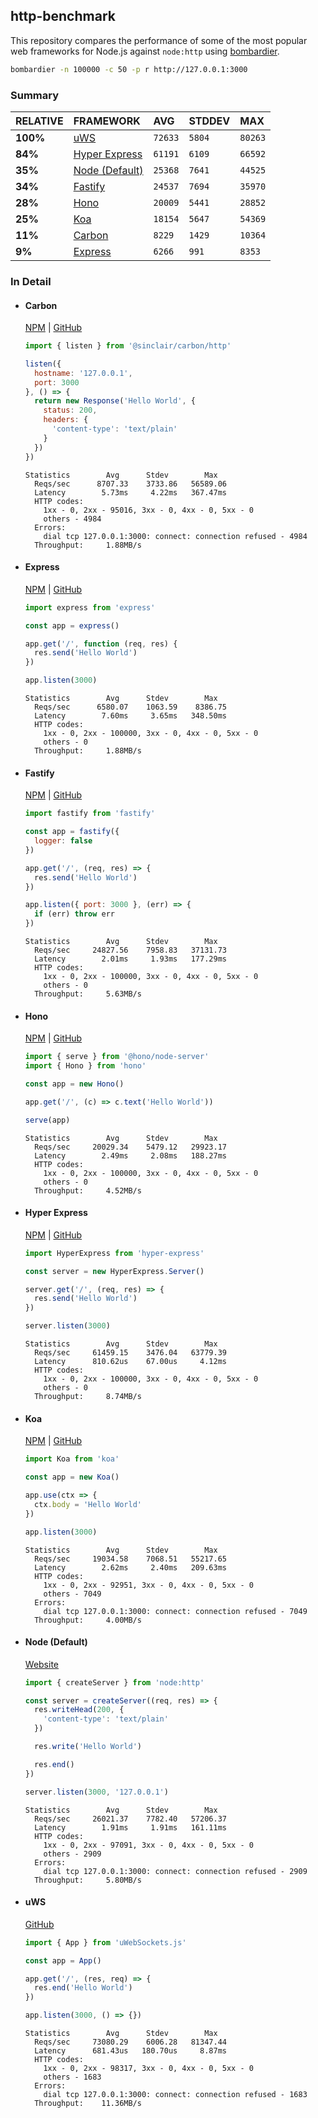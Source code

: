 ## http-benchmark

This repository compares the performance of some of the most popular web frameworks for Node.js against `node:http` using [bombardier](https://github.com/codesenberg/bombardier).

```bash
bombardier -n 100000 -c 50 -p r http://127.0.0.1:3000
```

### Summary

| RELATIVE | FRAMEWORK | AVG | STDDEV | MAX |
| :--- | :--- | :--- | :--- | :--- |
| **100%** | [uWS](#uws) | `72633` | `5804` | `80263` |
| **84%** | [Hyper Express](#hyper-express) | `61191` | `6109` | `66592` |
| **35%** | [Node (Default)](#node-default) | `25368` | `7641` | `44525` |
| **34%** | [Fastify](#fastify) | `24537` | `7694` | `35970` |
| **28%** | [Hono](#hono) | `20009` | `5441` | `28852` |
| **25%** | [Koa](#koa) | `18154` | `5647` | `54369` |
| **11%** | [Carbon](#carbon) | `8229` | `1429` | `10364` |
| **9%** | [Express](#express) | `6266` | `991` | `8353` |


### In Detail

- #### Carbon
  [NPM](https://npmjs.com/@sinclair/carbon) | [GitHub](https://github.com/sinclairzx81/carbon)
  ```js
  import { listen } from '@sinclair/carbon/http'

  listen({
    hostname: '127.0.0.1',
    port: 3000
  }, () => {
    return new Response('Hello World', {
      status: 200,
      headers: {
        'content-type': 'text/plain'
      }
    })
  })
  ```

  ```
  Statistics        Avg      Stdev        Max
    Reqs/sec      8707.33    3733.86   56589.06
    Latency        5.73ms     4.22ms   367.47ms
    HTTP codes:
      1xx - 0, 2xx - 95016, 3xx - 0, 4xx - 0, 5xx - 0
      others - 4984
    Errors:
      dial tcp 127.0.0.1:3000: connect: connection refused - 4984
    Throughput:     1.88MB/s
  ```

- #### Express
  [NPM](https://npmjs.com/express) | [GitHub](https://github.com/expressjs/express)
  ```js
  import express from 'express'

  const app = express()

  app.get('/', function (req, res) {
    res.send('Hello World')
  })

  app.listen(3000)
  ```

  ```
  Statistics        Avg      Stdev        Max
    Reqs/sec      6580.07    1063.59    8386.75
    Latency        7.60ms     3.65ms   348.50ms
    HTTP codes:
      1xx - 0, 2xx - 100000, 3xx - 0, 4xx - 0, 5xx - 0
      others - 0
    Throughput:     1.88MB/s
  ```

- #### Fastify
  [NPM](https://npmjs.com/fastify) | [GitHub](https://github.com/fastify/fastify)
  ```js
  import fastify from 'fastify'

  const app = fastify({
    logger: false
  })

  app.get('/', (req, res) => {
    res.send('Hello World')
  })

  app.listen({ port: 3000 }, (err) => {
    if (err) throw err
  })
  ```

  ```
  Statistics        Avg      Stdev        Max
    Reqs/sec     24827.56    7958.83   37131.73
    Latency        2.01ms     1.93ms   177.29ms
    HTTP codes:
      1xx - 0, 2xx - 100000, 3xx - 0, 4xx - 0, 5xx - 0
      others - 0
    Throughput:     5.63MB/s
  ```

- #### Hono
  [NPM](https://npmjs.com/hono) | [GitHub](https://github.com/honojs/hono)
  ```js
  import { serve } from '@hono/node-server'
  import { Hono } from 'hono'

  const app = new Hono()

  app.get('/', (c) => c.text('Hello World'))

  serve(app)
  ```

  ```
  Statistics        Avg      Stdev        Max
    Reqs/sec     20029.34    5479.12   29923.17
    Latency        2.49ms     2.08ms   188.27ms
    HTTP codes:
      1xx - 0, 2xx - 100000, 3xx - 0, 4xx - 0, 5xx - 0
      others - 0
    Throughput:     4.52MB/s
  ```

- #### Hyper Express
  [NPM](https://npmjs.com/hyper-express) | [GitHub](https://github.com/kartikk221/hyper-express)
  ```js
  import HyperExpress from 'hyper-express'

  const server = new HyperExpress.Server()

  server.get('/', (req, res) => {
    res.send('Hello World')
  })

  server.listen(3000)
  ```

  ```
  Statistics        Avg      Stdev        Max
    Reqs/sec     61459.15    3476.04   63779.39
    Latency      810.62us    67.00us     4.12ms
    HTTP codes:
      1xx - 0, 2xx - 100000, 3xx - 0, 4xx - 0, 5xx - 0
      others - 0
    Throughput:     8.74MB/s
  ```

- #### Koa
  [NPM](https://npmjs.com/koa) | [GitHub](https://github.com/koajs/koa)
  ```js
  import Koa from 'koa'

  const app = new Koa()

  app.use(ctx => {
    ctx.body = 'Hello World'
  })

  app.listen(3000)
  ```

  ```
  Statistics        Avg      Stdev        Max
    Reqs/sec     19034.58    7068.51   55217.65
    Latency        2.62ms     2.40ms   209.63ms
    HTTP codes:
      1xx - 0, 2xx - 92951, 3xx - 0, 4xx - 0, 5xx - 0
      others - 7049
    Errors:
      dial tcp 127.0.0.1:3000: connect: connection refused - 7049
    Throughput:     4.00MB/s
  ```

- #### Node (Default)
  [Website](https://nodejs.org/api/http.html)
  ```js
  import { createServer } from 'node:http'

  const server = createServer((req, res) => {
    res.writeHead(200, {
      'content-type': 'text/plain'
    })

    res.write('Hello World')

    res.end()
  })

  server.listen(3000, '127.0.0.1')
  ```

  ```
  Statistics        Avg      Stdev        Max
    Reqs/sec     26021.37    7782.40   57206.37
    Latency        1.91ms     1.91ms   161.11ms
    HTTP codes:
      1xx - 0, 2xx - 97091, 3xx - 0, 4xx - 0, 5xx - 0
      others - 2909
    Errors:
      dial tcp 127.0.0.1:3000: connect: connection refused - 2909
    Throughput:     5.80MB/s
  ```

- #### uWS
  [GitHub](https://github.com/uNetworking/uWebSockets.js)
  ```js
  import { App } from 'uWebSockets.js'

  const app = App()

  app.get('/', (res, req) => {
    res.end('Hello World')
  })

  app.listen(3000, () => {})
  ```

  ```
  Statistics        Avg      Stdev        Max
    Reqs/sec     73080.29    6006.28   81347.44
    Latency      681.43us   180.70us     8.87ms
    HTTP codes:
      1xx - 0, 2xx - 98317, 3xx - 0, 4xx - 0, 5xx - 0
      others - 1683
    Errors:
      dial tcp 127.0.0.1:3000: connect: connection refused - 1683
    Throughput:    11.36MB/s
  ```


